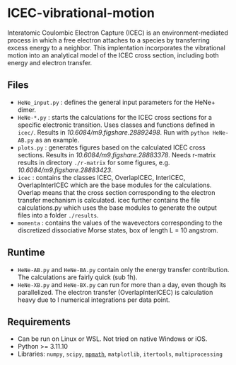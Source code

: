 # ICEC-vibrational-motion
Interatomic Coulombic Electron Capture (ICEC) is an environment-mediated process in which a free electron attaches to a species by transferring excess energy to a neighbor. 
This implentation incorporates the vibrational motion into an analytical model of the ICEC cross section, including both energy and electron transfer.

## Files
- `HeNe_input.py` : defines the general input parameters for the HeNe+ dimer.
- `HeNe-*.py` : starts the calculations for the ICEC cross sections for a specific electronic transition. Uses classes and functions defined in `icec/`. Results in _10.6084/m9.figshare.28892498_. Run with `python HeNe-AB.py` as an example.
- `plots.py` : generates figures based on the calculated ICEC cross sections. Results in _10.6084/m9.figshare.28883378_. Needs r-matrix results in directory `./r-matrix` for some figures, e.g. _10.6084/m9.figshare.28883423_.
- `icec` : contains the classes ICEC, OverlapICEC, InterICEC, OverlapInterICEC which are the base modules for the calculations. Overlap means that the cross section corresponding to the electron transfer mechanism is calculated. icec further contains the file calculations.py which uses the base modules to generate the output files into a folder `./results`.
- `momenta` : contains the values of the wavevectors corresponding to the discretized dissociative Morse states, box of length L = 10 angstrom.

## Runtime
- `HeNe-AB.py` and `HeNe-BA.py` contain only the energy transfer contribution. The calculations are fairly quick (sub 1h).
- `HeNe-XB.py` and `HeNe-BX.py` can run for more than a day, even though its parallelized. The electron transfer (OverlapInterICEC) is calculation heavy due to l numerical integrations per data point.

## Requirements
- Can be run on Linux or WSL. Not tried on native Windows or iOS.
- Python >= 3.11.10
- Libraries: `numpy`, `scipy`, [`mpmath`](https://mpmath.org/), `matplotlib`, `itertools`, `multiprocessing`
